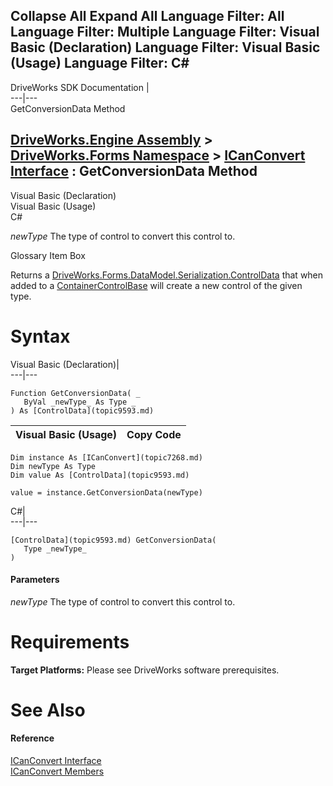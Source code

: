 Collapse All Expand All Language Filter: All  Language Filter: Multiple  Language Filter: Visual Basic (Declaration) Language Filter: Visual Basic (Usage) Language Filter: C#  
---  
DriveWorks SDK Documentation  |   
---|---  
GetConversionData Method   
  
[DriveWorks.Engine Assembly](topic2156.md) > [DriveWorks.Forms Namespace](topic7266.md) > [ICanConvert Interface](topic7268.md) : GetConversionData Method  
---  
  
Visual Basic (Declaration)    
Visual Basic (Usage)    
C# 

_newType_
    The type of control to convert this control to.

Glossary Item Box

Returns a [DriveWorks.Forms.DataModel.Serialization.ControlData](topic9593.md) that when added to a [ContainerControlBase](topic7684.md) will create a new control of the given type. 

# Syntax

Visual Basic (Declaration)|   
---|---  
      
    
    Function GetConversionData( _
       ByVal _newType_ As Type _
    ) As [ControlData](topic9593.md)  
  
Visual Basic (Usage)| Copy Code  
---|---  
      
    
    Dim instance As [ICanConvert](topic7268.md)
    Dim newType As Type
    Dim value As [ControlData](topic9593.md)
     
    value = instance.GetConversionData(newType)  
  
C#|   
---|---  
      
    
    [ControlData](topic9593.md) GetConversionData( 
       Type _newType_
    )  
  
#### Parameters

 _newType_
    The type of control to convert this control to.

# Requirements

**Target Platforms:** Please see DriveWorks software prerequisites.

# See Also

#### Reference

[ICanConvert Interface](topic7268.md)   
[ICanConvert Members](topic7269.md)


